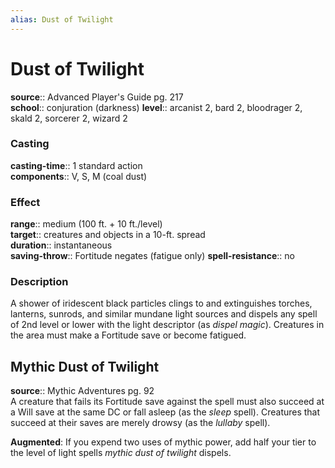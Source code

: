 ```yaml
---
alias: Dust of Twilight
---
```


# Dust of Twilight 

**source**:: Advanced Player's Guide pg. 217  
**school**:: conjuration (darkness)
**level**:: arcanist 2, bard 2, bloodrager 2, skald 2, sorcerer 2, wizard 2

### Casting 

**casting-time**:: 1 standard action  
**components**:: V, S, M (coal dust)

### Effect 

**range**:: medium (100 ft. + 10 ft./level)  
**target**:: creatures and objects in a 10-ft. spread  
**duration**:: instantaneous  
**saving-throw**:: Fortitude negates (fatigue only)
**spell-resistance**:: no

### Description 

A shower of iridescent black particles clings to and extinguishes torches, lanterns, sunrods, and similar mundane light sources and dispels any spell of 2nd level or lower with the light descriptor (as *dispel magic*). Creatures in the area must make a Fortitude save or become fatigued.

## Mythic Dust of Twilight 

**source**:: Mythic Adventures pg. 92  
A creature that fails its Fortitude save against the spell must also succeed at a Will save at the same DC or fall asleep (as the *sleep* spell). Creatures that succeed at their saves are merely drowsy (as the *lullaby* spell).  
  
**Augmented**: If you expend two uses of mythic power, add half your tier to the level of light spells *mythic dust of twilight* dispels.
